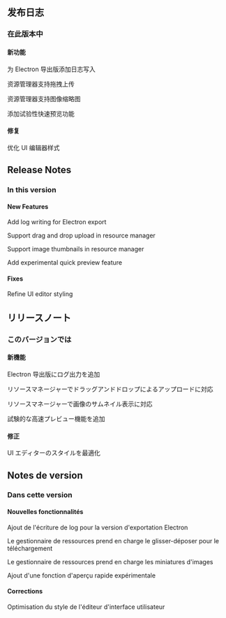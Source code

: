 ## 发布日志

### 在此版本中

#### 新功能

为 Electron 导出版添加日志写入

资源管理器支持拖拽上传

资源管理器支持图像缩略图

添加试验性快速预览功能

#### 修复

优化 UI 编辑器样式

<!-- English Translation -->
## Release Notes

### In this version

#### New Features

Add log writing for Electron export

Support drag and drop upload in resource manager

Support image thumbnails in resource manager

Add experimental quick preview feature

#### Fixes

Refine UI editor styling


<!-- Japanese Translation -->
## リリースノート

### このバージョンでは

#### 新機能

Electron 导出版にログ出力を追加

リソースマネージャーでドラッグアンドドロップによるアップロードに対応

リソースマネージャーで画像のサムネイル表示に対応

試験的な高速プレビュー機能を追加

#### 修正

UI エディターのスタイルを最適化

<!-- French Translation -->
## Notes de version

### Dans cette version

#### Nouvelles fonctionnalités

Ajout de l'écriture de log pour la version d'exportation Electron

Le gestionnaire de ressources prend en charge le glisser-déposer pour le téléchargement

Le gestionnaire de ressources prend en charge les miniatures d'images

Ajout d'une fonction d'aperçu rapide expérimentale

#### Corrections

Optimisation du style de l'éditeur d'interface utilisateur

